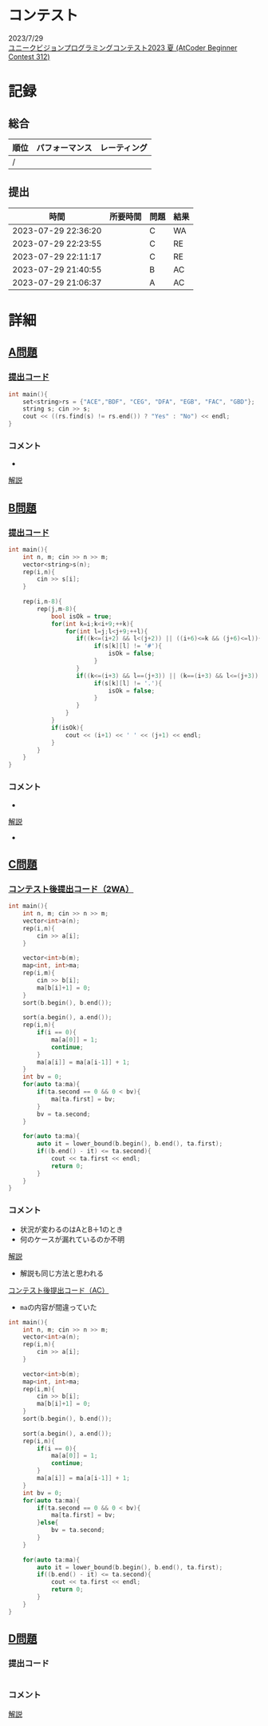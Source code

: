 # コンテスト
2023/7/29<br>
[ユニークビジョンプログラミングコンテスト2023 夏 (AtCoder Beginner Contest 312)](https://atcoder.jp/contests/abc312)

# 記録
## 総合
|  順位  |  パフォーマンス  | レーティング |
| ---- | ---- | ---- |
|   /   |  |  |

## 提出
|  時間  |  所要時間  |  問題  | 結果 |
| ---- | ---- | ---- | ---- |
| 2023-07-29 22:36:20 |  | C | WA |
| 2023-07-29 22:23:55 |  | C | RE |
| 2023-07-29 22:11:17 |  | C | RE |
| 2023-07-29 21:40:55 |  | B | AC |
| 2023-07-29 21:06:37 |  | A | AC |


# 詳細
## [A問題](https://atcoder.jp/contests/abc312/tasks/abc312_a)
### [提出コード](https://atcoder.jp/contests/abc312/submissions/44039587)
```c++
int main(){
    set<string>rs = {"ACE","BDF", "CEG", "DFA", "EGB", "FAC", "GBD"};
    string s; cin >> s;
    cout << ((rs.find(s) != rs.end()) ? "Yes" : "No") << endl;
}
```

### コメント

* 

[解説](https://atcoder.jp/contests/abc312/editorial/6851)


## [B問題](https://atcoder.jp/contests/abc312/tasks/abc312_b)
### [提出コード](https://atcoder.jp/contests/abc312/submissions/44056743)
```c++
int main(){
    int n, m; cin >> n >> m;
    vector<string>s(n);
    rep(i,n){
        cin >> s[i];
    }
 
    rep(i,n-8){
        rep(j,m-8){
            bool isOk = true;
            for(int k=i;k<i+9;++k){
                for(int l=j;l<j+9;++l){
                   if((k<=(i+2) && l<(j+2)) || ((i+6)<=k && (j+6)<=l)){
                        if(s[k][l] != '#'){
                            isOk = false;
                        }
                   } 
                   if((k<=(i+3) && l==(j+3)) || (k==(i+3) && l<=(j+3)) || ((i+5)<=k && l==(j+5)) || (k==(i+5) && (j+5)<=l)){
                        if(s[k][l] != '.'){
                            isOk = false;
                        }
                   }
                }
            }
            if(isOk){
                cout << (i+1) << ' ' << (j+1) << endl;
            }
        }
    }
} 
```

### コメント

* 

[解説](https://atcoder.jp/contests/abc312/editorial/6855)

* 


## [C問題](https://atcoder.jp/contests/abc312/tasks/abc312_c)
### [コンテスト後提出コード（2WA）](https://atcoder.jp/contests/abc312/submissions/44084503)

```c++
int main(){
    int n, m; cin >> n >> m;
    vector<int>a(n);
    rep(i,n){
        cin >> a[i];
    }
 
    vector<int>b(m);
    map<int, int>ma;
    rep(i,m){
        cin >> b[i];
        ma[b[i]+1] = 0;
    }
    sort(b.begin(), b.end());
    
    sort(a.begin(), a.end());
    rep(i,n){
        if(i == 0){
            ma[a[0]] = 1;
            continue;
        }
        ma[a[i]] = ma[a[i-1]] + 1;
    }
    int bv = 0;
    for(auto ta:ma){
        if(ta.second == 0 && 0 < bv){
            ma[ta.first] = bv;
        }
        bv = ta.second;
    }
 
    for(auto ta:ma){
        auto it = lower_bound(b.begin(), b.end(), ta.first);
        if((b.end() - it) <= ta.second){
            cout << ta.first << endl;
            return 0;
        }
    }
} 
```

### コメント
* 状況が変わるのはAとB＋1のとき
* 何のケースが漏れているのか不明

[解説](https://atcoder.jp/contests/abc312/editorial/6856)

* 解説も同じ方法と思われる

[コンテスト後提出コード（AC）](https://atcoder.jp/contests/abc312/submissions/44086723)
* ```ma```の内容が間違っていた
```c++
int main(){
    int n, m; cin >> n >> m;
    vector<int>a(n);
    rep(i,n){
        cin >> a[i];
    }
 
    vector<int>b(m);
    map<int, int>ma;
    rep(i,m){
        cin >> b[i];
        ma[b[i]+1] = 0;
    }
    sort(b.begin(), b.end());
    
    sort(a.begin(), a.end());
    rep(i,n){
        if(i == 0){
            ma[a[0]] = 1;
            continue;
        }
        ma[a[i]] = ma[a[i-1]] + 1;
    }
    int bv = 0;
    for(auto ta:ma){
        if(ta.second == 0 && 0 < bv){
            ma[ta.first] = bv;
        }else{
            bv = ta.second;
        }
    }
 
    for(auto ta:ma){
        auto it = lower_bound(b.begin(), b.end(), ta.first);
        if((b.end() - it) <= ta.second){
            cout << ta.first << endl;
            return 0;
        }
    }
}   
```


## [D問題]()
### 提出コード

```c++

```

### コメント

[解説]()
